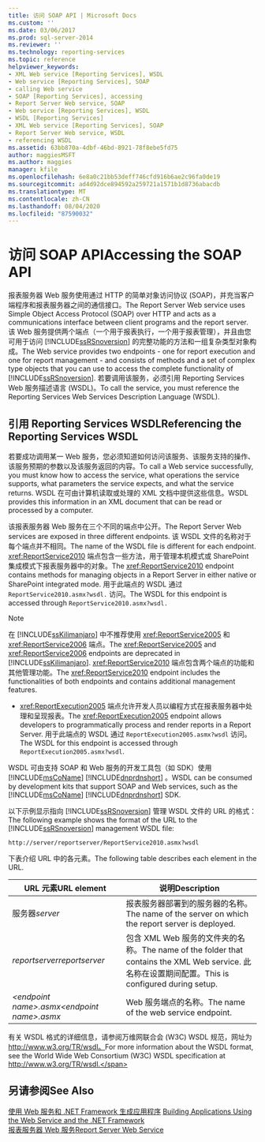 ```yaml
---
title: 访问 SOAP API | Microsoft Docs
ms.custom: ''
ms.date: 03/06/2017
ms.prod: sql-server-2014
ms.reviewer: ''
ms.technology: reporting-services
ms.topic: reference
helpviewer_keywords:
- XML Web service [Reporting Services], WSDL
- Web service [Reporting Services], SOAP
- calling Web service
- SOAP [Reporting Services], accessing
- Report Server Web service, SOAP
- Web service [Reporting Services], WSDL
- WSDL [Reporting Services]
- XML Web service [Reporting Services], SOAP
- Report Server Web service, WSDL
- referencing WSDL
ms.assetid: 63bb870a-4dbf-46bd-8921-78f8ebe5fd75
author: maggiesMSFT
ms.author: maggies
manager: kfile
ms.openlocfilehash: 6e8a0c21bb53deff746cfd916b6ae2c96fa0de19
ms.sourcegitcommit: ad4d92dce894592a259721a1571b1d8736abacdb
ms.translationtype: MT
ms.contentlocale: zh-CN
ms.lasthandoff: 08/04/2020
ms.locfileid: "87590032"
---
```

# <a name="accessing-the-soap-api"></a><span data-ttu-id="f1025-102">访问 SOAP API</span><span class="sxs-lookup"><span data-stu-id="f1025-102">Accessing the SOAP API</span></span>
  <span data-ttu-id="f1025-103">报表服务器 Web 服务使用通过 HTTP 的简单对象访问协议 (SOAP)，并充当客户端程序和报表服务器之间的通信接口。</span><span class="sxs-lookup"><span data-stu-id="f1025-103">The Report Server Web service uses Simple Object Access Protocol (SOAP) over HTTP and acts as a communications interface between client programs and the report server.</span></span> <span data-ttu-id="f1025-104">该 Web 服务提供两个端点（一个用于报表执行，一个用于报表管理），并且由您可用于访问 [!INCLUDE[ssRSnoversion](../../includes/ssrsnoversion-md.md)] 的完整功能的方法和一组复杂类型对象构成。</span><span class="sxs-lookup"><span data-stu-id="f1025-104">The Web service provides two endpoints - one for report execution and one for report management - and consists of methods and a set of complex type objects that you can use to access the complete functionality of [!INCLUDE[ssRSnoversion](../../includes/ssrsnoversion-md.md)].</span></span> <span data-ttu-id="f1025-105">若要调用该服务，必须引用 Reporting Services Web 服务描述语言 (WSDL)。</span><span class="sxs-lookup"><span data-stu-id="f1025-105">To call the service, you must reference the Reporting Services Web Services Description Language (WSDL).</span></span>  
  
## <a name="referencing-the-reporting-services-wsdl"></a><span data-ttu-id="f1025-106">引用 Reporting Services WSDL</span><span class="sxs-lookup"><span data-stu-id="f1025-106">Referencing the Reporting Services WSDL</span></span>  
 <span data-ttu-id="f1025-107">若要成功调用某一 Web 服务，您必须知道如何访问该服务、该服务支持的操作、该服务预期的参数以及该服务返回的内容。</span><span class="sxs-lookup"><span data-stu-id="f1025-107">To call a Web service successfully, you must know how to access the service, what operations the service supports, what parameters the service expects, and what the service returns.</span></span> <span data-ttu-id="f1025-108">WSDL 在可由计算机读取或处理的 XML 文档中提供这些信息。</span><span class="sxs-lookup"><span data-stu-id="f1025-108">WSDL provides this information in an XML document that can be read or processed by a computer.</span></span>  
  
 <span data-ttu-id="f1025-109">该报表服务器 Web 服务在三个不同的端点中公开。</span><span class="sxs-lookup"><span data-stu-id="f1025-109">The Report Server Web services are exposed in three different endpoints.</span></span> <span data-ttu-id="f1025-110">该 WSDL 文件的名称对于每个端点并不相同。</span><span class="sxs-lookup"><span data-stu-id="f1025-110">The name of the WSDL file is different for each endpoint.</span></span> <span data-ttu-id="f1025-111"><xref:ReportService2010> 端点包含一些方法，用于管理本机模式或 SharePoint 集成模式下报表服务器中的对象。</span><span class="sxs-lookup"><span data-stu-id="f1025-111">The <xref:ReportService2010> endpoint contains methods for managing objects in a Report Server in either native or SharePoint integrated mode.</span></span> <span data-ttu-id="f1025-112">用于此端点的 WSDL 通过 `ReportService2010.asmx?wsdl.` 访问。</span><span class="sxs-lookup"><span data-stu-id="f1025-112">The WSDL for this endpoint is accessed through `ReportService2010.asmx?wsdl.`</span></span>  
  
> [!NOTE]  
>  <span data-ttu-id="f1025-113">在 [!INCLUDE[ssKilimanjaro](../../includes/sskilimanjaro-md.md)] 中不推荐使用 <xref:ReportService2005> 和 <xref:ReportService2006> 端点。</span><span class="sxs-lookup"><span data-stu-id="f1025-113">The <xref:ReportService2005> and <xref:ReportService2006> endpoints are deprecated in [!INCLUDE[ssKilimanjaro](../../includes/sskilimanjaro-md.md)].</span></span> <span data-ttu-id="f1025-114"><xref:ReportService2010> 端点包含两个端点的功能和其他管理功能。</span><span class="sxs-lookup"><span data-stu-id="f1025-114">The <xref:ReportService2010> endpoint includes the functionalities of both endpoints and contains additional management features.</span></span>  
  
-   <span data-ttu-id="f1025-115"><xref:ReportExecution2005> 端点允许开发人员以编程方式在报表服务器中处理和呈现报表。</span><span class="sxs-lookup"><span data-stu-id="f1025-115">The <xref:ReportExecution2005> endpoint allows developers to programmatically process and render reports in a Report Server.</span></span> <span data-ttu-id="f1025-116">用于此端点的 WSDL 通过 `ReportExecution2005.asmx?wsdl` 访问。</span><span class="sxs-lookup"><span data-stu-id="f1025-116">The WSDL for this endpoint is accessed through `ReportExecution2005.asmx?wsdl`.</span></span>  
  
 <span data-ttu-id="f1025-117">WSDL 可由支持 SOAP 和 Web 服务的开发工具包（如 SDK）使用 [!INCLUDE[msCoName](../../includes/msconame-md.md)] [!INCLUDE[dnprdnshort](../../includes/dnprdnshort-md.md)] 。</span><span class="sxs-lookup"><span data-stu-id="f1025-117">WSDL can be consumed by development kits that support SOAP and Web services, such as the [!INCLUDE[msCoName](../../includes/msconame-md.md)] [!INCLUDE[dnprdnshort](../../includes/dnprdnshort-md.md)] SDK.</span></span>  
  
 <span data-ttu-id="f1025-118">以下示例显示指向 [!INCLUDE[ssRSnoversion](../../includes/ssrsnoversion-md.md)] 管理 WSDL 文件的 URL 的格式：</span><span class="sxs-lookup"><span data-stu-id="f1025-118">The following example shows the format of the URL to the [!INCLUDE[ssRSnoversion](../../includes/ssrsnoversion-md.md)] management WSDL file:</span></span>  
  
```  
http://server/reportserver/ReportService2010.asmx?wsdl  
```  
  
 <span data-ttu-id="f1025-119">下表介绍 URL 中的各元素。</span><span class="sxs-lookup"><span data-stu-id="f1025-119">The following table describes each element in the URL.</span></span>  
  
|<span data-ttu-id="f1025-120">URL 元素</span><span class="sxs-lookup"><span data-stu-id="f1025-120">URL element</span></span>|<span data-ttu-id="f1025-121">说明</span><span class="sxs-lookup"><span data-stu-id="f1025-121">Description</span></span>|  
|-----------------|-----------------|  
|<span data-ttu-id="f1025-122">服务器</span><span class="sxs-lookup"><span data-stu-id="f1025-122">*server*</span></span>|<span data-ttu-id="f1025-123">报表服务器部署到的服务器的名称。</span><span class="sxs-lookup"><span data-stu-id="f1025-123">The name of the server on which the report server is deployed.</span></span>|  
|<span data-ttu-id="f1025-124">*reportserver*</span><span class="sxs-lookup"><span data-stu-id="f1025-124">*reportserver*</span></span>|<span data-ttu-id="f1025-125">包含 XML Web 服务的文件夹的名称。</span><span class="sxs-lookup"><span data-stu-id="f1025-125">The name of the folder that contains the XML Web service.</span></span> <span data-ttu-id="f1025-126">此名称在设置期间配置。</span><span class="sxs-lookup"><span data-stu-id="f1025-126">This is configured during setup.</span></span>|  
|<span data-ttu-id="f1025-127">*\<endpoint name>.asmx*</span><span class="sxs-lookup"><span data-stu-id="f1025-127">*\<endpoint name>.asmx*</span></span>|<span data-ttu-id="f1025-128">Web 服务端点的名称。</span><span class="sxs-lookup"><span data-stu-id="f1025-128">The name of the web service endpoint.</span></span>|  
  
 <span data-ttu-id="f1025-129">有关 WSDL 格式的详细信息，请参阅万维网联合会 (W3C) WSDL 规范，网址为 http://www.w3.org/TR/wsdl。</span><span class="sxs-lookup"><span data-stu-id="f1025-129">For more information about the WSDL format, see the World Wide Web Consortium (W3C) WSDL specification at http://www.w3.org/TR/wsdl.</span></span>  
  
## <a name="see-also"></a><span data-ttu-id="f1025-130">另请参阅</span><span class="sxs-lookup"><span data-stu-id="f1025-130">See Also</span></span>  
 <span data-ttu-id="f1025-131">[使用 Web 服务和 .NET Framework 生成应用程序](net-framework/building-applications-using-the-web-service-and-the-net-framework.md) </span><span class="sxs-lookup"><span data-stu-id="f1025-131">[Building Applications Using the Web Service and the .NET Framework](net-framework/building-applications-using-the-web-service-and-the-net-framework.md) </span></span>  
 [<span data-ttu-id="f1025-132">报表服务器 Web 服务</span><span class="sxs-lookup"><span data-stu-id="f1025-132">Report Server Web Service</span></span>](report-server-web-service.md)  
  
  
